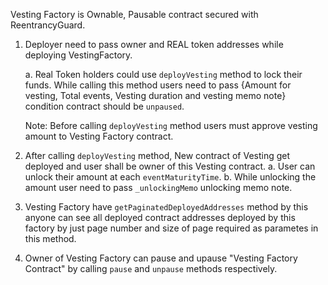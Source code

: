 Vesting Factory is Ownable, Pausable contract secured with ReentrancyGuard. 
1. Deployer need to pass owner and REAL token addresses while deploying VestingFactory.

    a. Real Token holders could use `deployVesting` method to lock their funds. While calling this method users need to pass {Amount for vesting, Total events, Vesting duration and vesting memo note} condition contract should be `unpaused`. 

    Note: Before calling `deployVesting` method users must approve vesting amount to Vesting Factory contract. 

2. After calling `deployVesting` method, New contract of Vesting get deployed and user shall be owner of this Vesting contract. 
    a. User can unlock their amount at each `eventMaturityTime`.
    b. While unlocking the amount user need to pass `_unlockingMemo` unlocking memo note.


3. Vesting Factory have `getPaginatedDeployedAddresses` method by this anyone can see all deployed contract addresses deployed by this factory by just page number and size of page required as parametes in this method. 

4. Owner of Vesting Factory can pause and upause "Vesting Factory Contract" by calling `pause` and `unpause` methods respectively.  